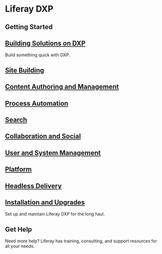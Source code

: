 # Liferay DXP

## Getting Started

## [Building Solutions on DXP](./solutions/README.md)

Build something quick with DXP.

## [Site Building](./site-building/README.md)

## [Content Authoring and Management](./content-authoring-and-management/README.md)

## [Process Automation](./process-automation/README.md)

## [Search](./search/README.md)

## [Collaboration and Social](./collaboration-and-social/README.md)

## [User and System Management](./user-and-system-management/README.md)

## [Platform](./platform/README.md)

## [Headless Delivery](./headless-delivery/README.md)

## [Installation and Upgrades](./installation-and-upgrades/README.md)

Set up and maintain Liferay DXP for the long haul.

## Get Help

Need more help? Liferay has training, consulting, and support resources for all your needs.
